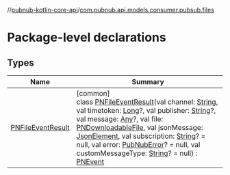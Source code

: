 //[pubnub-kotlin-core-api](../../index.md)/[com.pubnub.api.models.consumer.pubsub.files](index.md)

# Package-level declarations

## Types

| Name | Summary |
|---|---|
| [PNFileEventResult](-p-n-file-event-result/index.md) | [common]<br>class [PNFileEventResult](-p-n-file-event-result/index.md)(val channel: [String](https://kotlinlang.org/api/latest/jvm/stdlib/kotlin-stdlib/kotlin/-string/index.html), val timetoken: [Long](https://kotlinlang.org/api/latest/jvm/stdlib/kotlin-stdlib/kotlin/-long/index.html)?, val publisher: [String](https://kotlinlang.org/api/latest/jvm/stdlib/kotlin-stdlib/kotlin/-string/index.html)?, val message: [Any](https://kotlinlang.org/api/latest/jvm/stdlib/kotlin-stdlib/kotlin/-any/index.html)?, val file: [PNDownloadableFile](../com.pubnub.api.models.consumer.files/-p-n-downloadable-file/index.md), val jsonMessage: [JsonElement](../com.pubnub.api/-json-element/index.md), val subscription: [String](https://kotlinlang.org/api/latest/jvm/stdlib/kotlin-stdlib/kotlin/-string/index.html)? = null, val error: [PubNubError](../com.pubnub.api/-pub-nub-error/index.md)? = null, val customMessageType: [String](https://kotlinlang.org/api/latest/jvm/stdlib/kotlin-stdlib/kotlin/-string/index.html)? = null) : [PNEvent](../com.pubnub.api.models.consumer.pubsub/-p-n-event/index.md) |
